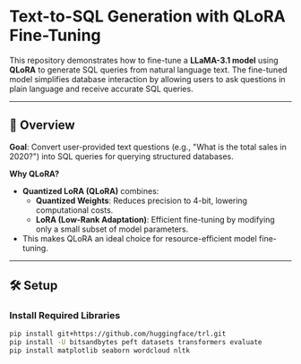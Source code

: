 # Text-to-SQL Generation with QLoRA Fine-Tuning

This repository demonstrates how to fine-tune a **LLaMA-3.1 model** using **QLoRA** to generate SQL queries from natural language text. The fine-tuned model simplifies database interaction by allowing users to ask questions in plain language and receive accurate SQL queries.

---

## 🚀 **Overview**
**Goal**: Convert user-provided text questions (e.g., "What is the total sales in 2020?") into SQL queries for querying structured databases.

**Why QLoRA?**
- **Quantized LoRA (QLoRA)** combines:
  - **Quantized Weights**: Reduces precision to 4-bit, lowering computational costs.
  - **LoRA (Low-Rank Adaptation)**: Efficient fine-tuning by modifying only a small subset of model parameters.
- This makes QLoRA an ideal choice for resource-efficient model fine-tuning.

---

## 🛠️ **Setup**

### Install Required Libraries
```bash
pip install git+https://github.com/huggingface/trl.git
pip install -U bitsandbytes peft datasets transformers evaluate
pip install matplotlib seaborn wordcloud nltk


